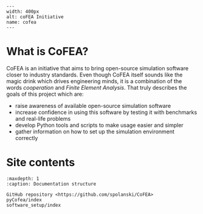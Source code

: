 ```{figure} ./_static/cofea-logo.png
---
width: 400px
alt: coFEA Initiative
name: cofea
---
```

# What is CoFEA?

CoFEA is an initiative that aims to bring open-source simulation software closer to industry standards. Even though CoFEA itself sounds like the magic drink which drives engineering minds, it is a combination of the words *cooperation* and *Finite Element Analysis*. That truly describes the goals of this project which are:

* raise awareness of available open-source simulation software
* increase confidence in using this software by testing it with benchmarks and real-life problems
* develop Python tools and scripts to make usage easier and simpler
* gather information on how to set up the simulation environment correctly

# Site contents

```{toctree}
:maxdepth: 1
:caption: Documentation structure

GitHub repository <https://github.com/spolanski/CoFEA>
pyCofea/index
software_setup/index
```